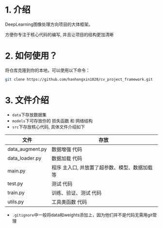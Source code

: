 # 1. 介绍
DeepLearning图像处理方向项目的大体框架。

方便你专注于核心代码的编写, 并且让项目的结构更加清晰



# 2. 如何使用？
将仓库克隆到你的本地，可以使用以下命令：
```bash
git clone https://github.com/hanhongxin1028/cv_project_framework.git
```

# 3. 文件介绍
* `data`下存放数据集
* `models`下可存放你的 损失函数 和 网络结构
* `src`下存放核心代码, 具体文件介绍如下

| 文件            | 存放                                          |
| --------------- | --------------------------------------------- |
| data_augment.py | 数据增强 代码                                 |
| data_loader.py  | 数据加载 代码                                 |
| main.py         | 程序 主入口, 并放置了超参数、模型、数据加载等 |
| test.py         | 测试 代码                                     |
| train.py        | 训练、验证、测试 代码                         |
| utils.py        | 工具类函数 代码                               |

* `.gitignore`中一般将data和weights添加上，因为他们并不是代码无需用git管理
